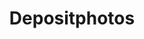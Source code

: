 ---
blog: https://blog.depositphotos.com/
facebook: https://facebook.com/Depositphotos
instagram: https://instagram.com/depositphotos
linkedin: https://linkedin.com/company/depositphotos
logohandle: depositphotos
pinterest: https://pinterest.com/depositphotos
sort: depositphotos
title: Depositphotos
twitter: https://x.com/Depositphotos
website: https://depositphotos.com/
youtube: http://youtube.com/c/depositphotos
---